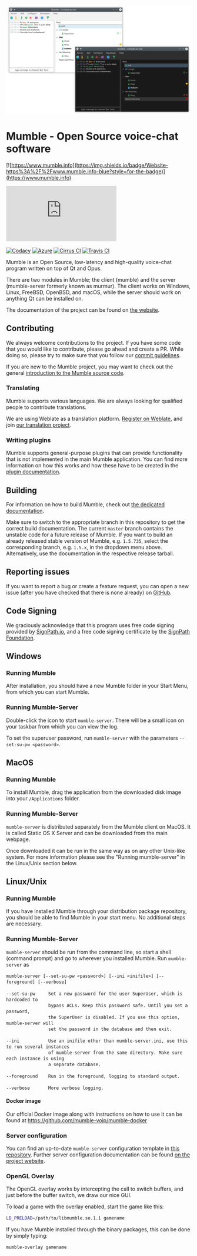 ![Mumble screenshot](screenshots/Mumble.png)

# Mumble - Open Source voice-chat software

[![https://www.mumble.info](https://img.shields.io/badge/Website-https%3A%2F%2Fwww.mumble.info-blue?style=for-the-badge)](https://www.mumble.info)

[![#mumble:matrix.org](https://img.shields.io/matrix/mumble:matrix.org?label=%23mumble:matrix.org&style=for-the-badge)](https://matrix.to/#/#mumble:matrix.org)

[![Codacy](https://img.shields.io/codacy/grade/262a5e20c83a40599050e22e700d8a3e?label=Codacy&style=for-the-badge)](https://app.codacy.com/manual/mumble-voip/mumble)
[![Azure](https://img.shields.io/azure-devops/build/Mumble-VoIP/c819eb06-7b22-4ef3-bbcd-860094454eb3/1?label=Azure&style=for-the-badge)](https://dev.azure.com/Mumble-VoIP/Mumble)
[![Cirrus CI](https://img.shields.io/cirrus/github/mumble-voip/mumble?label=Cirrus%20CI&style=for-the-badge)](https://cirrus-ci.com/github/mumble-voip/mumble)
[![Travis CI](https://img.shields.io/travis/com/mumble-voip/mumble?label=Travis%20CI&style=for-the-badge)](https://travis-ci.com/mumble-voip/mumble)

Mumble is an Open Source, low-latency and high-quality voice-chat program
written on top of Qt and Opus.

There are two modules in Mumble; the client (mumble) and the server (mumble-server formerly known as murmur).
The client works on Windows, Linux, FreeBSD, OpenBSD, and macOS,
while the server should work on anything Qt can be installed on.

The documentation of the project can be found on [the website](https://www.mumble.info/documentation/).


## Contributing

We always welcome contributions to the project. If you have some code that you would like to contribute, please go ahead and create a PR. While doing so,
please try to make sure that you follow our [commit guidelines](COMMIT_GUIDELINES.md).

If you are new to the Mumble project, you may want to check out the general [introduction to the Mumble source code](docs/dev/TheMumbleSourceCode.md).

### Translating

Mumble supports various languages. We are always looking for qualified people to contribute translations.

We are using Weblate as a translation platform. [Register on Weblate](https://hosted.weblate.org/accounts/register/), and join [our translation project](https://hosted.weblate.org/projects/mumble/).

### Writing plugins

Mumble supports general-purpose plugins that can provide functionality that is not implemented in the main Mumble application. You can find more
information on how this works and how these have to be created in the [plugin documentation](docs/dev/plugins/README.md).

## Building

For information on how to build Mumble, check out [the dedicated documentation](docs/dev/build-instructions/README.md).

Make sure to switch to the appropriate branch in this repository to get the correct build documentation. The current ``master`` branch contains
the unstable code for a future release of Mumble. If you want to build an already released stable version of Mumble, e.g. ``1.5.735``, select the
corresponding branch, e.g. ``1.5.x``, in the dropdown menu above. Alternatively, use the documentation in the respective release tarball.


## Reporting issues

If you want to report a bug or create a feature request, you can open a new issue (after you have checked that there is none already) on
[GitHub](https://github.com/mumble-voip/mumble/issues/new/choose).


## Code Signing

We graciously acknowledge that this program uses free code signing provided by
[SignPath.io](https://signpath.io?utm_source=foundation&utm_medium=github&utm_campaign=mumble), and a free code signing certificate by the
[SignPath Foundation](https://signpath.org?utm_source=foundation&utm_medium=github&utm_campaign=mumble).

## Windows

### Running Mumble

After installation, you should have a new Mumble folder in your
Start Menu, from which you can start Mumble.

### Running Mumble-Server

Double-click the icon to start ``mumble-server``. There will be a small icon on your
taskbar from which you can view the log.

To set the superuser password, run ``mumble-server`` with the parameters `--set-su-pw <password>`.


## MacOS

### Running Mumble

To install Mumble, drag the application from the downloaded
disk image into your `/Applications` folder.

### Running Mumble-Server

``mumble-server`` is distributed separately from the Mumble client on MacOS.
It is called Static OS X Server and can be downloaded from the main webpage.

Once downloaded it can be run in the same way as on any other Unix-like system.
For more information please see the "Running mumble-server" in the Linux/Unix section below.


## Linux/Unix

### Running Mumble

If you have installed Mumble through your distribution package
repository, you should be able to find Mumble in your start menu. No
additional steps are necessary.

### Running Mumble-Server

``mumble-server`` should be run from the command line, so start a shell (command prompt)
and go to wherever you installed Mumble. Run ``mumble-server`` as

```
mumble-server [--set-su-pw <password>] [--ini <inifile>] [--foreground] [--verbose]

--set-su-pw     Set a new password for the user SuperUser, which is hardcoded to
                bypass ACLs. Keep this password safe. Until you set a password,
                the SuperUser is disabled. If you use this option, mumble-server will
                set the password in the database and then exit.

--ini           Use an inifile other than mumble-server.ini, use this to run several instances
                of mumble-server from the same directory. Make sure each instance is using
                a separate database.

--foreground    Run in the foreground, logging to standard output.

--verbose       More verbose logging.
```

#### Docker image

Our official Docker image along with instructions on how to use it can be found at https://github.com/mumble-voip/mumble-docker


### Server configuration

You can find an up-to-date ``mumble-server`` configuration template in [this repository](auxiliary_files/mumble-server.ini).
Further server configuration documentation can be found [on the project website](https://www.mumble.info/documentation/administration/).

### OpenGL Overlay

The OpenGL overlay works by intercepting the call to switch buffers, and just
before the buffer switch, we draw our nice GUI.

To load a game with the overlay enabled, start the game like this:
```bash
LD_PRELOAD=/path/to/libmumble.so.1.1 gamename
```

If you have Mumble installed through the binary packages, this can be done by
simply typing:
```bash
mumble-overlay gamename
```

